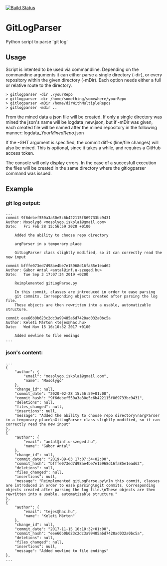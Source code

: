 [![Build Status](https://travis-ci.org/gaborantal/git-log-parser.svg?branch=master)](https://travis-ci.org/gaborantal/git-log-parser)

GitLogParser
============

Python script to parse 'git log'

## Usage
Script is intented to be used via commandline. Depending on the commandine arguments it can either parse a single directory (-dir), or every repository within the given directory (-mDir).
Each option needs either a full or relative route to the directory. 

	> gitlogparser -dir ./yourRepo
	> gitlogparser -dir /home/something/somewhere/yourRepo
	> gitlogparser -mDir /home/dirWithMultipleRepos
	> gitlogparser -mdir ..

From the mined data a json file will be created. If only a single directory was mined the json's name will be logdata_new.json, but if -mDir was given, each created file will be named after the mined repository in the following manner: logdata_*YourMinedRepo*.json

If the -GHT argument is specified, the commit diff-s (line/file changes) will also be mined. This is optional, since it takes a while, and requires a GitHub access token.

The console will only display errors. In the case of a succesfull execution the files will be created in the same directory where the gitlogparser command was issued.

## Example
### git log output:
	...
	commit 9f6debef550a3a30e5c6b422115f869733bc9431
	Author: Mosolygó <mosolygo.iskolai@gmail.com>
	Date:   Fri Feb 28 15:56:59 2020 +0100

		Added the ability to choose repo directory
		
		argParser in a temporary place
		
		GitLogParser class slightly modified, so it can correctly read the new input

	commit bfffe073ed7d98ae4be7e15968d16fa85e1ead62
	Author: Gábor Antal <antal@inf.u-szeged.hu>
	Date:   Tue Sep 3 17:07:34 2019 +0200

		Reimplemented gitLogParse.py
		
		In this commit, classes are introduced in order to ease parsing
		git commits. Corresponding objects created after parsing the log file.
		These objects are then rewritten into a usable, automatizable structure.

	commit eee66b0b623c2dc3a99485a6d7428ad032a0bc5a
	Author: Keleti Márton <tejes@hac.hu>
	Date:   Wed Nov 15 16:10:32 2017 +0100

		Added newline to file endings
	...

### json's content:
	...
    {
        "author": {
            "email": "mosolygo.iskolai@gmail.com",
            "name": "Mosolygó"
        },
        "change_id": null,
        "commit_date": "2020-02-28 15:56:59+01:00",
        "commit_hash": "9f6debef550a3a30e5c6b422115f869733bc9431",
        "deletions": null,
        "files_changed": null,
        "insertions": null,
        "message": "Added the ability to choose repo directory\nargParser in a temporary place\nGitLogParser class slightly modified, so it can correctly read the new input"
    },
    {
        "author": {
            "email": "antal@inf.u-szeged.hu",
            "name": "Gábor Antal"
        },
        "change_id": null,
        "commit_date": "2019-09-03 17:07:34+02:00",
        "commit_hash": "bfffe073ed7d98ae4be7e15968d16fa85e1ead62",
        "deletions": null,
        "files_changed": null,
        "insertions": null,
        "message": "Reimplemented gitLogParse.py\nIn this commit, classes are introduced in order to ease parsing\ngit commits. Corresponding objects created after parsing the log file.\nThese objects are then rewritten into a usable, automatizable structure."
    },
    {
        "author": {
            "email": "tejes@hac.hu",
            "name": "Keleti Márton"
        },
        "change_id": null,
        "commit_date": "2017-11-15 16:10:32+01:00",
        "commit_hash": "eee66b0b623c2dc3a99485a6d7428ad032a0bc5a",
        "deletions": null,
        "files_changed": null,
        "insertions": null,
        "message": "Added newline to file endings"
    },
	...